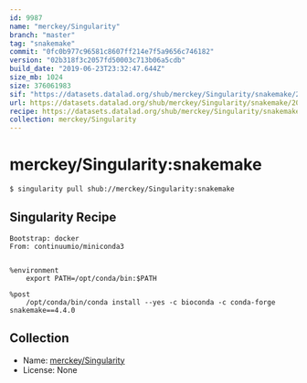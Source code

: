 ```yaml
---
id: 9987
name: "merckey/Singularity"
branch: "master"
tag: "snakemake"
commit: "0fc0b977c96581c8607ff214e7f5a9656c746182"
version: "02b318f3c2057fd50003c713b06a5cdb"
build_date: "2019-06-23T23:32:47.644Z"
size_mb: 1024
size: 376061983
sif: "https://datasets.datalad.org/shub/merckey/Singularity/snakemake/2019-06-23-0fc0b977-02b318f3/02b318f3c2057fd50003c713b06a5cdb.simg"
url: https://datasets.datalad.org/shub/merckey/Singularity/snakemake/2019-06-23-0fc0b977-02b318f3/
recipe: https://datasets.datalad.org/shub/merckey/Singularity/snakemake/2019-06-23-0fc0b977-02b318f3/Singularity
collection: merckey/Singularity
---
```


# merckey/Singularity:snakemake

```bash
$ singularity pull shub://merckey/Singularity:snakemake
```

## Singularity Recipe

```singularity
Bootstrap: docker
From: continuumio/miniconda3


%environment
    export PATH=/opt/conda/bin:$PATH

%post
    /opt/conda/bin/conda install --yes -c bioconda -c conda-forge snakemake==4.4.0
```

## Collection

 - Name: [merckey/Singularity](https://github.com/merckey/Singularity)
 - License: None

